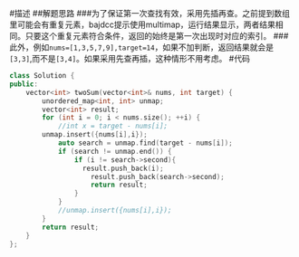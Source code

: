 #描述
##解题思路
###为了保证第一次查找有效，采用先插再查。之前提到数组里可能会有重复元素，bajdcc提示使用multimap，运行结果显示，两者结果相同。只要这个重复元素符合条件，返回的始终是第一次出现时对应的索引。
###此外，例如```nums=[1,3,5,7,9],target=14```，如果不加判断，返回结果就会是```[3,3]```,而不是```[3,4]```。如果采用先查再插，这种情形不用考虑。
#代码
```cpp
class Solution {
public:
    vector<int> twoSum(vector<int>& nums, int target) {
    	unordered_map<int, int> unmap;
    	vector<int> result;
    	for (int i = 0; i < nums.size(); ++i) {
    		//int x = target - nums[i];
        unmap.insert({nums[i],i});
    		auto search = unmap.find(target - nums[i]);
		    if (search != unmap.end()) {
		        if (i != search->second){
		          result.push_back(i);
    			    result.push_back(search->second);
    			    return result;
		        }
		    }
		    //unmap.insert({nums[i],i});
    	}
    	return result;
    }
};
```
